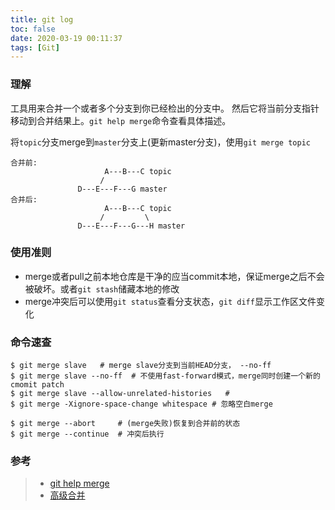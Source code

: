 ```yaml
---
title: git log
toc: false
date: 2020-03-19 00:11:37
tags: [Git]
---
```



### 理解
工具用来合并一个或者多个分支到你已经检出的分支中。 然后它将当前分支指针移动到合并结果上。`git help merge`命令查看具体描述。

将`topic`分支merge到`master`分支上(更新master分支)，使用`git merge topic`
```
合并前:
                     A---B---C topic
                    /
               D---E---F---G master
合并后:
                     A---B---C topic
                    /         \
               D---E---F---G---H master
```

### 使用准则
- merge或者pull之前本地仓库是干净的应当commit本地，保证merge之后不会被破坏。或者`git stash`储藏本地的修改
- merge冲突后可以使用`git status`查看分支状态，`git diff`显示工作区文件变化


### 命令速查
```
$ git merge slave   # merge slave分支到当前HEAD分支， --no-ff 
$ git merge slave --no-ff  # 不使用fast-forward模式，merge同时创建一个新的cmomit patch
$ git merge slave --allow-unrelated-histories   #
$ git merge -Xignore-space-change whitespace # 忽略空白merge

$ git merge --abort 	# (merge失败)恢复到合并前的状态
$ git merge --continue  # 冲突后执行

```


### 参考
> - [git help merge](https://git-scm.com/docs/git-merge/2.12.0)
> - [高级合并](https://www.git-scm.com/book/zh/v2/Git-%E5%B7%A5%E5%85%B7-%E9%AB%98%E7%BA%A7%E5%90%88%E5%B9%B6)



